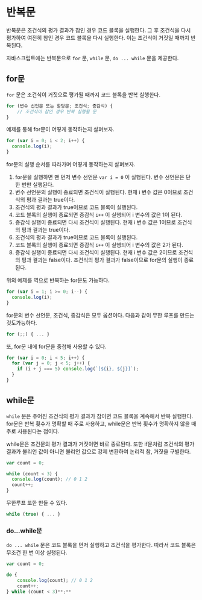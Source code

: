 # 반복문

반복문은 조건식의 평가 결과가 참인 경우 코드 블록을 실행한다. 그 후 조건식을 다시 평가하여 여전히 참인 경우 코드 블록을 다시 실행한다. 이는 조건식이 거짓일 때까지 반복된다.

자바스크립트에는 반복문으로 `for` 문, `while` 문, `do ... while` 문을 제공한다.

## for문

`for` 문은 조건식이 거짓으로 평가될 때까지 코드 블록을 반복 실행한다.

```jsx
for (변수 선언문 또는 할당문; 조건식; 증감식) {
	// 조건식이 참인 경우 반복 실행될 문
}
```

예제를 통해 for문이 어떻게 동작하는지 살펴보자.

```jsx
for (var i = 0; i < 2; i++) {
  console.log(i);
}
```

for문의 실행 순서를 따라가며 어떻게 동작하는지 살펴보자.

1. for문을 실행하면 맨 먼저 변수 선언문 `var i = 0` 이 실행된다. 변수 선언문은 단 한 번만 실행된다.
2. 변수 선언문의 실행이 종료되면 조건식이 실행된다. 현재 i 변수 값은 0이므로 조건식의 평과 결과는 true이다.
3. 조건식의 평과 결과가 true이므로 코드 블록이 실행된다.
4. 코드 블록의 실행이 종료되면 증감식 `i++` 이 실행되어 i 변수의 값은 1이 된다.
5. 증감식 실행이 종료되면 다시 조건식이 실행된다. 현재 i 변수 값은 1이므로 조건식의 평과 결과는 true이다.
6. 조건식의 평과 결과가 true이므로 코드 블록이 실행된다.
7. 코드 블록의 실행이 종료되면 증감식 `i++` 이 실행되어 i 변수의 값은 2가 된다.
8. 증감식 실행이 종료되면 다시 조건식이 실행된다. 현재 i 변수 값은 2이므로 조건식의 평과 결과는 false이다. 조건식의 평가 결과가 false이므로 for문의 실행이 종료된다.

위의 예제를 역으로 반복하는 for문도 가능하다.

```jsx
for (var i = 1; i >= 0; i--) {
  console.log(i);
}
```

for문의 변수 선언문, 조건식, 증감식은 모두 옵션이다. 다음과 같이 무한 루프를 만드는 것도가능하다.

```jsx
for (;;) { ... }
```

또, for문 내에 for문을 중첩해 사용할 수 있다.

```jsx
for (var i = 0; i < 5; i++) {
  for (var j = 0; j < 5; j++) {
    if (i + j === 5) console.log(`[${i}, ${j}]`);
  }
}
```

## while문

`while` 문은 주어진 조건식의 평가 결과가 참이면 코드 블록을 계속해서 반복 실행한다. for문은 반복 횟수가 명확할 때 주로 사용하고, while문은 반복 횟수가 명확하지 않을 때 주로 사용된다는 점이다.

while문은 조건문의 평가 결과가 거짓이면 바로 종료된다. 또한 if문처럼 조건식의 평가 결과가 불리언 값이 아니면 불리언 값으로 강제 변환하여 논리적 참, 거짓을 구별한다.

```jsx
var count = 0;

while (count < 3) {
  console.log(count); // 0 1 2
  count++;
}
```

무한루프 또한 만들 수 있다.

```jsx
while (true) { ... }
```

### do…while문

`do ... while` 문은 코드 블록을 먼저 실행하고 조건식을 평가한다. 따라서 코드 블록은 무조건 한 번 이상 실행된다.

```jsx
var count = 0;

do {
	console.log(count); // 0 1 2
	count++;
} while (count < 3)**;**
```
